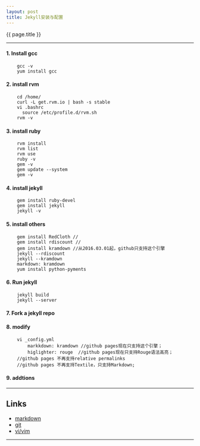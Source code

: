 ```yaml
---
layout: post
title: Jekyll安装与配置
---
```

{{ page.title }}

***
   

#### 1. Install gcc
```
	gcc -v
	yum install gcc
```
   

#### 2. install rvm
```
	cd /home/
	curl -L get.rvm.io | bash -s stable
	vi .bashrc
	  source /etc/profile.d/rvm.sh
	rvm -v
```
   

#### 3. install ruby
```
	rvm install 
	rvm list
	rvm use
	ruby -v
	gem -v
	gem update --system
	gem -v
```
   

#### 4. install jekyll
```
	gem install ruby-devel
	gem install jekyll
	jekyll -v
```
   

#### 5. install others
```
	gem install RedCloth //
	gem install rdiscount //
	gem install kramdown //从2016.03.01起，github只支持这个引擎
	jekyll --rdiscount
	jekyll --kramdown
	markdown: kramdown
	yum install python-pyments
```
   

#### 6. Run jekyll
```
	jekyll build
	jekyll --server
```
   

#### 7. Fork a jekyll repo

   

#### 8. modify
```
	vi _config.yml
		markkdown: kramdown //github pages现在只支持这个引擎；
		higlighter: rouge  //github pages现在只支持Rouge语法高亮；
	//github pages 不再支持relative permalinks
	//github pages 不再支持Textile，只支持Markdown; 
```
   

#### 9. addtions

   

***
   
   

## Links

* [markdown](http://www.itskys.com/2016/02/28/markdown.html)
* [git](http://www.itskys.com/2016/03/02/git.html)
* [vi/vim](http://www.itskys.com/2016/03/02/vi-vim.html)
   
   

***


 	
